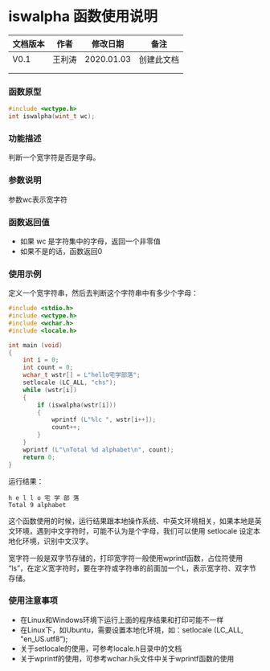 # iswalpha 函数使用说明





| **文档版本** | **作者** | **修改日期** | **备注**   |
| ------------ | -------- | ------------ | ---------- |
| V0.1         | 王利涛   | 2020.01.03   | 创建此文档 |
|              |          |              |            |
|              |          |              |            |





### **函数原型**

```c
#include <wctype.h>
int iswalpha(wint_t wc);


```



### **功能描述**

判断一个宽字符是否是字母。



### **参数说明**

参数wc表示宽字符



### **函数返回值**

- 如果 wc 是字符集中的字母，返回一个非零值
- 如果不是的话，函数返回0



### **使用示例**

定义一个宽字符串，然后去判断这个字符串中有多少个字母：

```c
#include <stdio.h>
#include <wctype.h>
#include <wchar.h>
#include <locale.h>

int main (void)
{
    int i = 0;
    int count = 0;
    wchar_t wstr[] = L"hello宅学部落";
    setlocale (LC_ALL, "chs");
    while (wstr[i])
    {
        if (iswalpha(wstr[i]))
        {
            wprintf (L"%lc ", wstr[i++]);
            count++;
        }
    }
    wprintf (L"\nTotal %d alphabet\n", count);
    return 0;
}
```

运行结果：

```
h e l l o 宅 学 部 落 
Total 9 alphabet
```

这个函数使用的时候，运行结果跟本地操作系统、中英文环境相关，如果本地是英文环境，遇到中文字符时，可能不认为是个字母，我们可以使用 setlocale 设定本地化环境，识别中文汉字。

宽字符一般是双字节存储的，打印宽字符一般使用wprintf函数，占位符使用 “ls”，在定义宽字符时，要在字符或字符串的前面加一个L，表示宽字符、双字节存储。



### **使用注意事项**

- 在Linux和Windows环境下运行上面的程序结果和打印可能不一样
- 在Linux下，如Ubuntu，需要设置本地化环境，如：setlocale (LC_ALL, "en_US.utf8");
- 关于setlocale的使用，可参考locale.h目录中的文档
- 关于wprintf的使用，可参考wchar.h头文件中关于wprintf函数的使用

